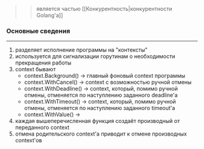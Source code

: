 >> является частью [[Конкурентность|конкурентности Golang'а]]

### Основные сведения
---
1. разделяет исполнение программы на "контексты"
2. используется для сигнализации горутинам о необходимости прекращения работы
3. context бывают
	- context.Background() -> главный фоновый context программы
	- context.WithCancel() -> context с возможностью ручной отмены
	- context.WithDeadline() -> context, который, помимо ручной отмены, отменяется по наступлению заданного deadline'а
	- context.WithTimeout() -> context, который, помимо ручной отмены, отменяется по наступлению заданного timeout'а
	- context.WithValue() -> 
4. каждая вышеперечисленная функция создаёт производный от переданного context
5. отмена родительского context'а приводит к отмене производных context'ов
